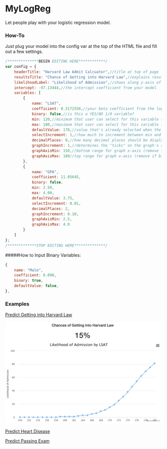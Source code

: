 # MyLogReg
Let people play with your logistic regression model.

### How-To
Just plug your model into the config var at the top of the HTML file and fill out a few settings. 
```javascript
/**************BEGIN EDITING HERE************/
var config = {
    headerTitle: "Harvard Law Admit Calcuator",//title at top of page
    resultsTitle: "Chance of Getting into Harvard Law",//explains results
    likelihoodLabel: "Likelihood of Admission",//shows along y-axis of graph
    intercept: -97.13444,//the intercept coefficient from your model
    variables: [
        {
            name: "LSAT",
            coefficient: 0.3172556,//your beta coefficient from the logistic regression model
            binary: false,//is this a YES/NO 1/0 variable?
            min: 120,//minimum that user can select for this variable (remove if binary)
            max: 180,//maximum that user can select for this variable (remove if binary)
            defaultValue: 170,//value that's already selected when the page loads (use true/false for binary)
            selectIncrement: 1,//how much to increment between min and max for user select (remove if binary)
            decimalPlaces: 0,//how many decimal places should be displayed (remove if binary)
            graphIncrement: 1,//determines the "ticks" on the graph's x-axis (remove if binary)
            graphAxisMin: 150,//bottom range for graph x-axis (remove if binary)
            graphAxisMax: 180//top range for graph x-axis (remove if binary)
        },
        {
            name: "GPA",
            coefficient: 11.05645,
            binary: false,
            min: 2.50,
            max: 4.00,
            defaultValue: 3.75,
            selectIncrement: 0.01,
            decimalPlaces: 2,
            graphIncrement: 0.10,
            graphAxisMin: 2.5,
            graphAxisMax: 4.0
        }
    ]
};
/*************STOP EDITING HERE**************/
```

#####How to Input Binary Variables:
```javascript
{
	name: "Male",
	coefficient: 0.098,
	binary: true,
	defaultValue: false,
},
```

### Examples
[Predict Getting into Harvard Law](https://www.mylogreg.us)

![alt text](https://github.com/kaseyb002/MyLogReg/blob/master/assets/img/example.png "Harvard Calculator")

[Predict Heart Disease](https://www.mylogreg.us/heart.html)

[Predict Passing Exam](https://www.mylogreg.us/study.html)